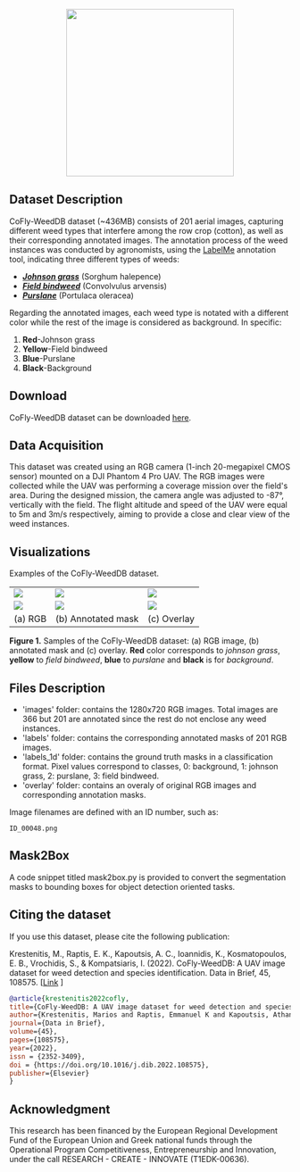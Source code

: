 <p align="center">
<img src="https://user-images.githubusercontent.com/77329407/105342573-3040e900-5be9-11eb-92df-7c09392b1e0c.png" width="300" />

## Dataset Description
CoFly-WeedDB dataset (~436MB) consists of 201 aerial images, capturing different weed types that interfere among the row crop (cotton),
as well as their corresponding annotated images. The annotation process of the weed instances was conducted by agronomists, using 
the [LabelMe](https://github.com/wkentaro/labelme) annotation tool, indicating three different types of weeds: 

- *[__Johnson grass__](https://en.wikipedia.org/wiki/Johnson_grass)* (Sorghum halepence)
- *[__Field bindweed__](https://en.wikipedia.org/wiki/Convolvulus_arvensis)* (Convolvulus arvensis)
- *[__Purslane__](https://en.wikipedia.org/wiki/Portulaca_oleracea)* (Portulaca oleracea) 
    
Regarding the annotated images, each weed type is notated with a different color while the rest of the image is considered as background.
In specific:

1. __Red__-Johnson grass
2. __Yellow__-Field bindweed
3. __Blue__-Purslane
4. __Black__-Background

## Download
CoFly-WeedDB dataset can be downloaded [here](https://zenodo.org/record/6697343#.YrQpwHhByV4).
    
## Data Acquisition
This dataset was created using an RGB camera (1-inch 20-megapixel CMOS sensor) mounted on a DJI Phantom 4 Pro UAV. The RGB images were 
collected while the UAV was performing a coverage mission over the field's area. During the designed mission, the camera angle was adjusted
to -87°, vertically with the field. The flight altitude and speed of the UAV were equal to 5m and 3m/s respectively, aiming to provide a close
and clear view of the weed instances. 


## Visualizations
Examples of the CoFly-WeedDB dataset.
<table class="center">
  <tr class="center">
    <td><img src="https://user-images.githubusercontent.com/80778287/111494266-ff8fb280-8746-11eb-9cb2-9c29fdbed52c.png" =500x500 /></td>    
    <td><img src="https://user-images.githubusercontent.com/80778287/111494292-03233980-8747-11eb-9daa-380ec6364e9e.png" =500x500 /></td>
    <td><img src="https://user-images.githubusercontent.com/80778287/111640831-3b894d00-8805-11eb-9193-150e5b38b754.png" =500x500/></td>
    </tr>
<!--   <tr class="center">
    <td><img src="https://user-images.githubusercontent.com/80779522/113018589-6078ab00-9189-11eb-8d87-69aa54a140b5.png" =500x500 /></td>
    <td><img src="https://user-images.githubusercontent.com/80779522/113018613-64a4c880-9189-11eb-82a8-8fb98c6fc374.png" =500x500 /></td>
    <td><img src="https://user-images.githubusercontent.com/80779522/113018602-62db0500-9189-11eb-91b8-63f624bd9bba.png" =500x500/></td>    
  </tr>
  <tr class="center">
    <td><img src="https://user-images.githubusercontent.com/80779522/113018865-a59cdd00-9189-11eb-95d6-5fa9c0c614b5.png" =500x500 /></td>
    <td><img src="https://user-images.githubusercontent.com/80779522/113018882-a9306400-9189-11eb-98de-b09aa9897332.png" =500x500 /></td>
    <td><img src="https://user-images.githubusercontent.com/80779522/113018873-a766a080-9189-11eb-8cb0-1df04f8686db.png" =500x500/></td>    
  </tr> -->
  <tr class="center">
    <td><img src="https://user-images.githubusercontent.com/80778287/111497629-ed634380-8749-11eb-99c3-578851ab6933.png" =500x500 /></td>
    <td><img src="https://user-images.githubusercontent.com/80778287/111497625-eccaad00-8749-11eb-843a-bd0d41352f39.png" =500x500 /></td>
    <td><img src="https://user-images.githubusercontent.com/80778287/111640797-35936c00-8805-11eb-9035-164af6d482ad.png" =500x500/></td>    
  </tr>
  <tr align="center">
    <td>(a) RGB</td>
    <td>(b) Annotated mask</td>
    <td>(c) Overlay</td>
  </tr>
</table>

 **Figure 1.** Samples of the CoFly-WeedDB dataset: (a) RGB image, (b) annotated mask and (c) overlay. **Red** color corresponds to _johnson grass_, 
**yellow** to _field bindweed_, **blue** to _purslane_ and **black** is for _background_.



## Files Description
- 'images' folder: contains the 1280x720 RGB images. Total images are 366 but 201 are annotated since the rest do not enclose any weed instances.  
- 'labels' folder: contains the corresponding annotated masks of 201 RGB images. 
- 'labels_1d' folder: contains the ground truth masks in a classification format. Pixel values correspond to classes, 0: background, 1: johnson grass, 2: purslane, 3: field bindweed.
- 'overlay' folder: contains an overaly of original RGB images and corresponding annotation masks.

Image filenames are defined with an ID number, such as:

```
ID_00048.png
```

## Mask2Box
A code snippet titled mask2box.py is provided to convert the segmentation masks to bounding boxes for object detection oriented tasks.


## Citing the dataset
If you use this dataset, please cite the following publication:

Krestenitis, M., Raptis, E. K., Kapoutsis, A. C., Ioannidis, K., Kosmatopoulos, E. B., Vrochidis, S., & Kompatsiaris, I. (2022). CoFly-WeedDB: A UAV image dataset for weed detection and species identification. Data in Brief, 45, 108575.
  \[[Link](https://www.sciencedirect.com/science/article/pii/S235234092200782X?via%3Dihub) \]
  ```bibtex
@article{krestenitis2022cofly,
  title={CoFly-WeedDB: A UAV image dataset for weed detection and species identification},
  author={Krestenitis, Marios and Raptis, Emmanuel K and Kapoutsis, Athanasios Ch and Ioannidis, Konstantinos and Kosmatopoulos, Elias B and Vrochidis, Stefanos and Kompatsiaris, Ioannis},
  journal={Data in Brief},
  volume={45},
  pages={108575},
  year={2022},
  issn = {2352-3409},
  doi = {https://doi.org/10.1016/j.dib.2022.108575},
  publisher={Elsevier}
}
  ```


## Acknowledgment
This research has been financed by the European Regional Development Fund of the European Union and Greek national funds through the Operational Program Competitiveness, Entrepreneurship and Innovation, under the call RESEARCH - CREATE - INNOVATE (T1EDK-00636).
